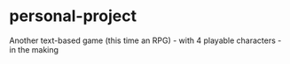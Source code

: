 # personal-project
Another text-based game (this time an RPG) - with 4 playable characters - in the making

